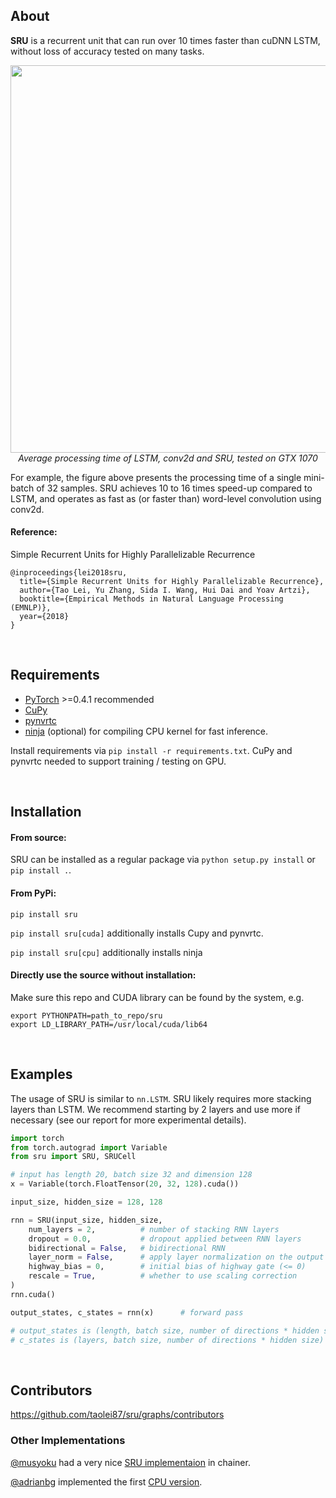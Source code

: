 
## About

**SRU** is a recurrent unit that can run over 10 times faster than cuDNN LSTM, without loss of accuracy tested on many tasks. 
<p align="center">
<img width=620 src="https://raw.githubusercontent.com/taolei87/sru/master/imgs/speed.png"><br>
<i>Average processing time of LSTM, conv2d and SRU, tested on GTX 1070</i><br>
</p>
For example, the figure above presents the processing time of a single mini-batch of 32 samples. SRU achieves 10 to 16 times speed-up compared to LSTM, and operates as fast as (or faster than) word-level convolution using conv2d. 

#### Reference:
Simple Recurrent Units for Highly Parallelizable Recurrence
```
@inproceedings{lei2018sru,
  title={Simple Recurrent Units for Highly Parallelizable Recurrence},
  author={Tao Lei, Yu Zhang, Sida I. Wang, Hui Dai and Yoav Artzi},
  booktitle={Empirical Methods in Natural Language Processing (EMNLP)},
  year={2018}
}
```
<br>

## Requirements
 - [PyTorch](http://pytorch.org/) >=0.4.1 recommended
 - [CuPy](https://cupy.chainer.org/)
 - [pynvrtc](https://github.com/NVIDIA/pynvrtc)
 - [ninja](https://ninja-build.org/) (optional) for compiling CPU kernel for fast inference.

Install requirements via `pip install -r requirements.txt`. CuPy and pynvrtc needed to support training / testing on GPU.

<br>

## Installation

#### From source:
SRU can be installed as a regular package via `python setup.py install` or `pip install .`.

#### From PyPi:
`pip install sru`

`pip install sru[cuda]` additionally installs Cupy and pynvrtc.

`pip install sru[cpu]` additionally installs ninja


#### Directly use the source without installation:
Make sure this repo and CUDA library can be found by the system, e.g. 
```
export PYTHONPATH=path_to_repo/sru
export LD_LIBRARY_PATH=/usr/local/cuda/lib64
```

<br>

## Examples
The usage of SRU is similar to `nn.LSTM`. SRU likely requires more stacking layers than LSTM. We recommend starting by 2 layers and use more if necessary (see our report for more experimental details).
```python
import torch
from torch.autograd import Variable
from sru import SRU, SRUCell

# input has length 20, batch size 32 and dimension 128
x = Variable(torch.FloatTensor(20, 32, 128).cuda())

input_size, hidden_size = 128, 128

rnn = SRU(input_size, hidden_size,
    num_layers = 2,          # number of stacking RNN layers
    dropout = 0.0,           # dropout applied between RNN layers
    bidirectional = False,   # bidirectional RNN
    layer_norm = False,      # apply layer normalization on the output of each layer
    highway_bias = 0,        # initial bias of highway gate (<= 0)
    rescale = True,          # whether to use scaling correction
)
rnn.cuda()

output_states, c_states = rnn(x)      # forward pass

# output_states is (length, batch size, number of directions * hidden size)
# c_states is (layers, batch size, number of directions * hidden size)

```
  
<br>

## Contributors
https://github.com/taolei87/sru/graphs/contributors


### Other Implementations

[@musyoku](https://github.com/musyoku) had a very nice [SRU implementaion](https://github.com/musyoku/chainer-sru) in chainer.

[@adrianbg](https://github.com/adrianbg) implemented the first [CPU version](https://github.com/taolei87/sru/pull/42).

<br>

  
